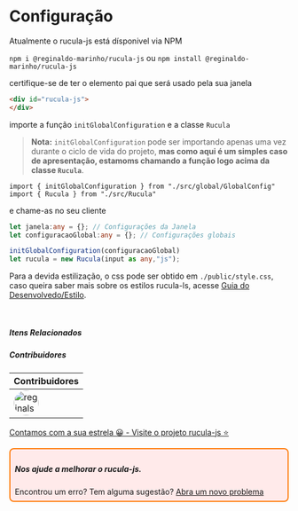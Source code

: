 # Configuração

Atualmente o rucula-js está dísponivel via NPM

`npm i @reginaldo-marinho/rucula-js` ou `npm install @reginaldo-marinho/rucula-js`

certifique-se de ter o elemento pai que será usado pela sua janela

```html
<div id="rucula-js">
</div>
```

importe a função `initGlobalConfiguration` e a classe `Rucula`

> **Nota:** `initGlobalConfiguration` pode ser importando apenas uma vez durante o ciclo de vida do projeto, **mas como aqui é um simples caso de apresentação, estamoms chamando a função logo acima da classe `Rucula`**.
``` 
import { initGlobalConfiguration } from "./src/global/GlobalConfig"
import { Rucula } from "./src/Rucula"
```

e chame-as no seu cliente

```ts
let janela:any = {}; // Configurações da Janela
let configuracaoGlobal:any = {}; // Configurações globais

initGlobalConfiguration(configuracaoGlobal)
let rucula = new Rucula(input as any,"js");
```

Para a devida estilização, o css pode ser obtido em `./public/style.css`, caso queira saber mais sobre os estilos rucula-ls, acesse [Guia do Desenvolvedo/Estilo](./style.md).

<br>

##### Itens Relacionados

##### Contribuidores

|Contribuidores|
|-|
|<a href="https://github.com/reginaldo-marinho"><img width="45px" height="45px" style="border-radius:30px" alt="reginalso-marinho" title="TheLarkInn" src="https://avatars.githubusercontent.com/u/60780631?v=4"></a>|

<a href="https://github.com/rucula-js/rucula-js">Contamos com a sua estrela 😀 - Visite o projeto rucula-js ⭐</a>

<div style="
    border: 2px solid #ff7906;
    border-radius: 8PX;
    padding: 8px;
    background-color: #ffeaea;
    ">
    <h5>Nos ajude a melhorar o rucula-js.</h5>
    Encontrou um erro? Tem alguma sugestão?  <a href="https://github.com/rucula-js/rucula-js/issues">Abra um novo problema</a><br>    
</div>

